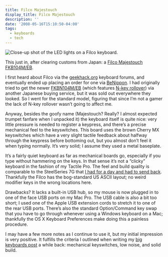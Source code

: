 ```yaml
---
title: Filco Majestouch
display_title: Filco Majestouch
description: ''
date: '2008-05-16T15:10:50-04:00'
tags:
  - keyboards
  - tech
---
```

![Close-up shot of the LED lights on a Filco keyboard.](filco-majestouch.jpg?w=1300 "Filco Majestouch")

This just in, after clearing customs from Japan: a [Filco Majestouch FKB104M/EB](http://diatec.co.jp/en/det.php?prod_c=371).

I first heard about Filco via the [geekhack.org](http://geekhack.org) keyboard forums, and eventually ended up placing an order for one via [BeNippon](http://benippon.com/). I had originally tried to get the newer [FKBN104M/EB](http://diatec.co.jp/en/det.php?prod_c=522) (which features [N-key rollover](http://en.wikipedia.org/wiki/Rollover_(key)#N-key_rollover)) via another Japanese buying service, but it was sold out everywhere they looked. So I went for the standard model, figuring that since I’m not a gamer the lack of N-key rollover wasn’t going to affect me.

Anyway, besides the goofy name (Majestouch? Really? I almost expected trumpet fanfare when I unpacked it) the keyboard itself is quite nice: very little pressure is needed to register a keypress, and there’s a precise mechanical feel to the keyswitches. This board uses the brown Cherry MX keyswitches which have a very slight tactile feedback about halfway through the keypress before bottoming out, but you almost don’t feel it when typing normally. It’s very solid; I assume they used a metal baseplate.

It’s a fairly quiet keyboard as far as mechanical boards go, especially if you type without hammering on the keys. In that sense it’s not a “clicky” keyboard in the fashion of my Tactile Pro. The feel and build quality is comparable to the SteelSeries 7G that [I had for a day and had to send back](/posts/keyboards-extended-ii/). Thankfully the Filco has the bog-standard US ASCII layout; no weird modifier keys in the wrong locations here.

Drawbacks? It lacks a built-in USB hub, so my mouse is now plugged in to one of the face USB ports on my Mac Pro. The USB cable is also a bit too short; I used one of the Apple USB extension cords to stretch it to one of the rear USB ports. There’s also the standard Option/Command key swap that you have to go through whenever using a Windows keyboard on a Mac; thankfully the OS X Keyboard Preferences make doing this a painless procedure.

I may have a few more notes as I continue to use it, but my initial impression is very positive. It fulfills the criteria I outlined when writing my [big keyboards post](/posts/keyboards-keyboards/) a while back: mechanical keyswitches, low noise, and solid build.
